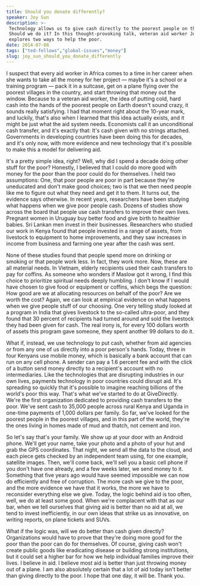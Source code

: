 ```yaml
---
title: Should you donate differently?
speaker: Joy Sun
description: >-
 Technology allows us to give cash directly to the poorest people on the planet.
 Should we do it? In this thought-provoking talk, veteran aid worker Joy Sun
 explores two ways to help the poor.
date: 2014-07-08
tags: ["ted-fellows","global-issues","money"]
slug: joy_sun_should_you_donate_differently
---
```


I suspect that every aid worker in Africa comes to a time in her career when she wants to
take all the money for her project — maybe it's a school or a training program — pack it
in a suitcase, get on a plane flying over the poorest villages in the country, and start
throwing that money out the window. Because to a veteran aid worker, the idea of putting
cold, hard cash into the hands of the poorest people on Earth doesn't sound crazy, it
sounds really satisfying. I had that moment right about the 10-year mark, and luckily,
that's also when I learned that this idea actually exists, and it might be just what the
aid system needs. Economists call it an unconditional cash transfer, and it's exactly
that: It's cash given with no strings attached. Governments in developing countries have
been doing this for decades, and it's only now, with more evidence and new technology that
it's possible to make this a model for delivering aid.

It's a pretty simple idea, right? Well, why did I spend a decade doing other stuff for the
poor? Honestly, I believed that I could do more good with money for the poor than the poor
could do for themselves. I held two assumptions: One, that poor people are poor in part
because they're uneducated and don't make good choices; two is that we then need people
like me to figure out what they need and get it to them. It turns out, the evidence says
otherwise. In recent years, researchers have been studying what happens when we give poor
people cash. Dozens of studies show across the board that people use cash transfers to
improve their own lives. Pregnant women in Uruguay buy better food and give birth to
healthier babies. Sri Lankan men invest in their businesses. Researchers who studied our
work in Kenya found that people invested in a range of assets, from livestock to equipment
 to home improvements, and they saw increases in income from business and farming one year
after the cash was sent.

None of these studies found that people spend more on drinking or smoking or that people
work less. In fact, they work more. Now, these are all material needs. In Vietnam, elderly
recipients used their cash transfers to pay for coffins. As someone who wonders if Maslow
got it wrong, I find this choice to prioritize spiritual needs deeply humbling. I don't
know if I would have chosen to give food or equipment or coffins, which begs the question:
How good are we at allocating resources on behalf of the poor? Are we worth the cost?
Again, we can look at empirical evidence on what happens when we give people stuff of our
choosing. One very telling study looked at a program in India that gives livestock to the
so-called ultra-poor, and they found that 30 percent of recipients had turned around and
sold the livestock they had been given for cash. The real irony is, for every 100 dollars
worth of assets this program gave someone, they spent another 99 dollars to do
it.

What if, instead, we use technology to put cash, whether from aid agencies or from any one
of us directly into a poor person's hands. Today, three in four Kenyans use mobile money,
which is basically a bank account that can run on any cell phone. A sender can pay a 1.6
percent fee and with the click of a button send money directly to a recipient's account
with no intermediaries. Like the technologies that are disrupting industries in our own
lives, payments technology in poor countries could disrupt aid. It's spreading so quickly
that it's possible to imagine reaching billions of the world's poor this way. That's what
we've started to do at GiveDirectly. We're the first organization dedicated to providing
cash transfers to the poor. We've sent cash to 35,000 people across rural Kenya and
Uganda in one-time payments of 1,000 dollars per family. So far, we've looked for the
poorest people in the poorest villages, and in this part of the world, they're the ones
living in homes made of mud and thatch, not cement and iron.

So let's say that's your family. We show up at your door with an Android phone. We'll get
your name, take your photo and a photo of your hut and grab the GPS coordinates. That
night, we send all the data to the cloud, and each piece gets checked by an independent
team using, for one example, satellite images. Then, we'll come back, we'll sell you a
basic cell phone if you don't have one already, and a few weeks later, we send money to
it. Something that five years ago would have seemed impossible we can now do efficiently
and free of corruption. The more cash we give to the poor, and the more evidence we have
that it works, the more we have to reconsider everything else we give. Today, the logic
behind aid is too often, well, we do at least some good. When we're complacent with that
as our bar, when we tell ourselves that giving aid is better than no aid at all, we tend
to invest inefficiently, in our own ideas that strike us as innovative, on writing
reports, on plane tickets and SUVs.

What if the logic was, will we do better than cash given directly? Organizations would
have to prove that they're doing more good for the poor than the poor can do for
themselves. Of course, giving cash won't create public goods like eradicating disease or 
building strong institutions, but it could set a higher bar for how we help individual
families improve their lives. I believe in aid. I believe most aid is better than just
throwing money out of a plane. I am also absolutely certain that a lot of aid today isn't
better than giving directly to the poor. I hope that one day, it will be. Thank
you.

<!--
ad_duration=3.33
comment_count=127
event="TED@NYC"
external_start_time=0
intro_duration=11.82
is_subtitle_required="False"
is_talk_featured="True"
language="en"
language_swap="False"
native_language="en"
number_of_related_talks=6
number_of_speakers=1
number_of_subtitled_videos=33
number_of_tags=3
number_of_talk_download_languages=34
number_of_talk_more_resources=0
number_of_talk_recommendations=0
number_of_talks_take_actions=0
post_ad_duration=0.83
published_timestamp="2014-10-22 15:24:41"
recording_date="2014-07-08"
speaker_description="Veteran aid worker"
speaker_is_published=1
speaker_name="Joy Sun"
talk_name="Should you donate differently?"
talks_tags=["ted-fellows","global-issues","money"]
url_audio="https://download.ted.com/talks/JoySun_2014S.mp3?apikey=acme-roadrunner"
url_photo_speaker="https://pe.tedcdn.com/images/ted/bf69adf7d82bd4a3a95ff6bd7a7b855397f069c1_254x191.jpg"
url_photo_talk="https://pe.tedcdn.com/images/ted/ce2d442216b0cd4d8eb2794f3620624316232c42_2880x1620.jpg"
url_webpage="https://www.ted.com/talks/joy_sun_should_you_donate_differently"
video_type_name="TED Stage Talk"
-->